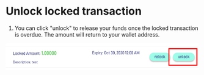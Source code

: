 # Unlock locked transaction

1. You can click "unlock" to release your funds once the locked transaction is overdue. The amount will return to your wallet address.

![](../../.gitbook/assets/image%20%2812%29.png)

